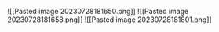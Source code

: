 ![[Pasted image 20230728181650.png]]
![[Pasted image 20230728181658.png]]
![[Pasted image 20230728181801.png]]
